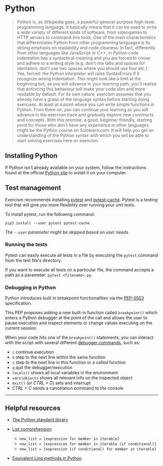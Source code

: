 # Python
>Python is, as Wikipedia goes, a powerful general-purpose high-level programming language. It basically means that it can be used to write a wide variety of different kinds of software, from videogames to HTTP servers to command-line tools.
One of the main characteristics that differentiates Python from other programming languages is its strong emphasis on readability and code cleaness. In fact, differently from other languages like JavaScript or C++, in Python code indentation has a syntactical meaning and you are forced to chose and adhere to a writing style (e.g. don't mix tabs and spaces for identation; don't use two spaces where you should use four etc.). Yes, forced: the Python interpreter will raise SyntaxErrors if it recognize wrong indentation.
This might look like a limit at the beginning but, as you will advance in your learning path, you'll realize that enforcing this behaviour will make your code slim and more readable by default.
For its own nature, exercism assumes that you already have a grasp of the language syntax before starting doing exercises. At least at a point where you can write simple functions in Python. From there on, you can continue your learning as you will advance in the exercism track and gradually explore new constructs and concepts.
With this premise, a good, beginner friendly, starting point for those who don't have any experience in other languages might be the Python course on Sololearn.com. It will help you get an understanding of the Python syntax with which you will be able to start solving exercises here on exercism.

## Installing Python
If Python isn't already available on your system, follow the instructions found at the official [Python site](https://www.python.org/) to install it on your computer.

## Test management
Exercism recommends installing [pytest](https://pypi.org/project/pytest/) and [pytest-cache](https://pypi.org/project/pytest-cache/). Pytest is a testing tool that will give you more flexibility over running your unit tests.

To install pytest, run the following command:

```pip3 install --user pytest pytest-cache```

*The ``--user`` parameter might be skipped based on user needs.*

### Running the tests
Pytest can easily execute all tests in a file by executing the `pytest` command from the test file's directory.

If you want to execute all tests on a particular file, the command accepts a path as a parameter: `pytest <filename>.py`.

### Debugging in Python
Python introduces built in breakpoint functionalities via the [PEP-0553](https://www.python.org/dev/peps/pep-0553/) specification.

This PEP proposes adding a new built-in function called `breakpoint()` which enters a Python debugger at the point of the call and allows the user to pause execution and inspect elements or change values executing on the current session.

When your code hits one of the `breakpoint()` statements, you can interact with the script with several different [debugger commands](https://docs.python.org/2/library/pdb.html), such as:

- `c` continue execution
- `n` step to the next line within the same function
- `s` step to the next line in this function or a called function
- `q` quit the debugger/execution
- `locals()` shows all local variables in the environment
- `vars(object)` shows all relevant info on the inspected object
- `exit()` (or *CTRL + D*) sets and interrupt
- *CTRL + C* sends a cancelation command to the console 

---

## Helpful resources
- [The Python standard library](https://docs.python.org/3/library/index.html)
- [List comprehension](https://realpython.com/list-comprehension-python/)

  - `new_list = [expression for member in iterable]`
  - `new_list = [expression for member in iterable (if conditional)]`
  - `new_list = [expression (if conditional) for member in iterable]`
- [Equivalent Linq methods in Python](https://www.markheath.net/post/python-equivalents-of-linq-methods)